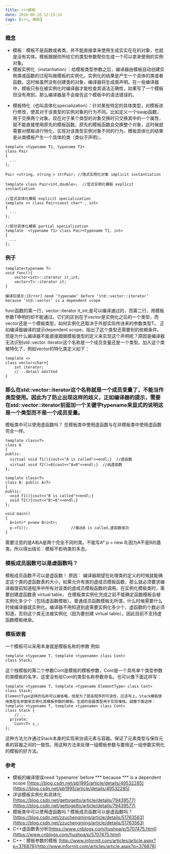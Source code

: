 ```yaml
---
title: c++模板
date: 2018-08-26 12:25:24
tags: [c++, 模板]
---
```

### 概念
* 模板：模板不是函数或者类，并不能直接拿来使用生成实实在在的对象，也就是没有实体。模板跟据你所给它的类型参数帮你生成一个可以拿来使用的实例对象。
* 模板实例化（instantiation）：给模板类型参数之后，编译器由模板自动创建实例类或函数的过程叫做模板的实例化。实例化的结果是产生一个具体的类或者函数。这时候虽然没有创建类的对象，编译器将生成类声明。在一些编译器中，模板只有在被实例化时编译器才能检查其语法正确性，如果写了一个模板但没有用到，那么编译器是不会报告这个模板中的语法错误的。

<!--more-->

* 模板特化（也叫具体化specialization）：针对某些特定的具体类型，对模板进行修改，使其对于该类型的实例对象的行为不同。比如定义一个swap函数，用于交换两个对象。现在对于某个类型的对象交换时只交换其中的一个属性，就不能直接使用原先的模板函数。原先的模板函数会交换整个对象，这时候就需要对模板进行特化，实现对该类型实例对象不同的行为。模板具体化的结果是从类模板产生一个具体的类（类似于声明）。
```
template <typename T1, typename T2>
class Pair
{
  ...
};

Pair <string, string > strPair; //隐式实例化对象 implicit instantiation

template class Pair<int,double>;  //显式实例化模板 explicit instantiation

//显式具体化模板 explicit specialization
template <> class Pair<const char* , int> 
{
  ...
};

//部分具体化模板 partial specialization
template  <typename T1> class Pair<typename T1, int>
{
  ...
};
```
### 例子
```
template<typename T>
void func(){
    vector<int>::iterator it_int;
    vector<T>::iterator it;
}

编译后提示:[Error] need ‘typename’ before ‘std::vector::iterator’ because ‘std::vector’ is a dependent scope
```
func函数的第一行，vector<int>::iterator it_int;是可以编译通过的，而第二行，用模板参数T申明的却不能通过。它们的区别在于vector<int>是实例化之后的一个类型，而vector<T>还是一个模板类型，如何实例化还取决于外部实际传进来的参数类型T。
正如编译器编译的提示dependent scope，指出了这个类型还需要别的依赖条件。但是为什么编译器不能直接跟据模板类型的定义来实现这个声明呢？原因是编译器无法识别std::vector<T>::iterator这个名称是一个成员变量还是一个类型。加入这个类被特化了，例如vector的特化类定义如下：
```
template <>
class vector<char>{
    int iterator;
    // ..detail omitted
}
```
### 那么在std::vector<char>::iterator这个名称就是一个成员变量了，不能当作类型使用。因此为了防止出现这样的歧义，正如编译器的提示，需要在std::vector<T>::iterator前面加一个关键字typename来显式的说明这是一个类型而不是一个成员变量。

模板类中可以使用虚函数吗？
在模板类中使用虚函数与在非模板类中使用虚函数完全一样。
```
template class<T>
class A
{
public:
  virtual void f1(){cout<<"A is called"<<endl;}  //虚函数
  virtual void f2()=0{cout<<"A=0"<<endl;}  //纯虚函数
};

template class<T>
class B: public A<T>
{
public:
  void f1(){cout<<"B is called"<<endl;}
  void f2(){cout<<"B!=0"<<endl;}
};

void main()
{
  A<int>* p=new B<int>;
  p->f1();                   //输出B is called,虚函数成功
}
```
需要注意的是A<int>和A<char>是两个完全不同的类。不能写A<int>* p = new B<char>;因为A<int>不是B<char>的基类。所以得出结论：模板不影响类的多态。
### 模板成员函数可以是虚函数吗？
模板成员函数不可以是虚函数！
原因：
编译器期望在处理类的定义的时候就能确定这个类的虚函数表的大小，如果允许有类的虚成员模板函数，那么就必须要求编译器提前知道程序中所有对该类的虚成员模板函数的调用。在实例化模板类时，需要创建虚函数表 virtual table， 在模板类实例化完成之前不能确定函数模板会被实例化多少个（包括虚函数模板）。普通成员函数模板无所谓，什么时候需要什么时候编译器就实例化。编译器不用知道到底需要实例化多少个，虚函数的个数必须知道，否则这个类无法被实例化（因为要创建 virtual table）。因此目前不支持虚函数模板继承。

### 模板嵌套
一个模板可以采用本身就是模板名称的参数
例如
```
template <typename T, template <typename> class Cont>
class Stack;
```
这个栈模板的第二个参数Cont是模板的模板参数，Cont是一个具有单个类型参数的类模板的名字。这里没有给Cont的类型名称参数命名。也可以像下面这样写：
```
template <typename T, template <typename ElementType> class Cont>
class Stack;
ElementType这样的名称可以被省略，但是为了提高程序的可读性，应该写上。Stack模板使用类型名参数来实例化其模板参数的模板。生成的容器类型用于实现堆栈。就像下面这样：
template <typename T, template <typename> class Cont>
class Stack {
    //...
  private:
    Cont<T> s_;
};
```
这种方法允许通过Stack本身的实现来协调元素与容器。保证了元素类型与保存元素的容器之间的一致性。用这种方法来处理一组模板参数与要用这一组参数实例化的模板的好方法。

### 参考
* 模板的编译错误need 'typename' before *** because *** is a dependent scope [https://blog.csdn.net/pb1995/article/details/49532285](https://blog.csdn.net/pb1995/article/details/49532285)
* 详谈模板实例化和具体化 [https://blog.csdn.net/gettogetto/article/details/79439577](https://blog.csdn.net/gettogetto/article/details/79439577)
* 模板类中可以使用虚函数吗？模板成员函数可以是虚函数吗？[https://blog.csdn.net/zzuchengming/article/details/51763563](https://blog.csdn.net/zzuchengming/article/details/51763563)
* C++虚函数表分析[https://www.cnblogs.com/hushpa/p/5707475.html](https://www.cnblogs.com/hushpa/p/5707475.html)
* C++：模板参数的模板 [http://www.informit.com/articles/article.aspx?p=376878](http://www.informit.com/articles/article.aspx?p=376878)


